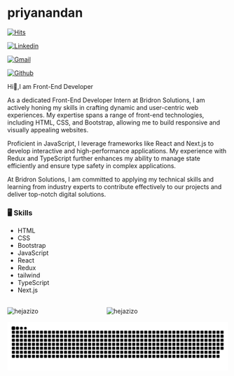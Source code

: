# priyanandan

[![Hits](https://hits.seeyoufarm.com/api/count/incr/badge.svg?url=https%3A%2F%2Fgithub.com%2Fhejazizo%2Fhejazizo&count_bg=%2379C83D&title_bg=%23555555&icon=&icon_color=%23E7E7E7&title=Profile+Views&edge_flat=false)](https://hits.seeyoufarm.com)

[![Linkedin](https://img.shields.io/badge/-LinkedIn-blue?style=flat&logo=Linkedin&logoColor=white)](https://www.linkedin.com/in/https://www.linkedin.com/in/priyanandan-a-2437b931a/overlay/about-this-profile/?lipi=urn%3Ali%3Apage%3Ad_flagship3_profile_view_base%3Bd%2F9fX2EnTv%2BWQV%2B6TATCfg%3D%3D/)

[![Gmail](https://img.shields.io/badge/-Gmail-c14438?style=flat&logo=Gmail&logoColor=white)](mailto:priyanandanan007@gmail.com)

[![Github](https://img.shields.io/github/followers/hejazizo?label=Follow&style=social)](https://github.com/hejazizo)

Hi👋,I am Front-End Developer

As a dedicated Front-End Developer Intern at Bridron Solutions, I am actively honing my skills in crafting dynamic and user-centric web experiences. My expertise spans a range of front-end technologies, including HTML, CSS, and Bootstrap, allowing me to build responsive and visually appealing websites.

Proficient in JavaScript, I leverage frameworks like React and Next.js to develop interactive and high-performance applications. My experience with Redux and TypeScript further enhances my ability to manage state efficiently and ensure type safety in complex applications.

At Bridron Solutions, I am committed to applying my technical skills and learning from industry experts to contribute effectively to our projects and deliver top-notch digital solutions.



### 🖥 Skills

- HTML
- CSS
- Bootstrap
- JavaScript
- React
- Redux
- tailwind 
- TypeScript
- Next.js

<br>
<div>
  <img width="45%" align="left" src="https://github-readme-stats.vercel.app/api/top-langs?username=hejazizo&show_icons=true&locale=en&layout=compact" alt="hejazizo" />
  <img width="50%"  src="https://github-readme-streak-stats.herokuapp.com/?user=hejazizo&" alt="hejazizo" />
</div>
<br>
<img align="top"  alt="coding"  src="https://raw.githubusercontent.com/platane/platane/output/github-contribution-grid-snake-dark.svg">


